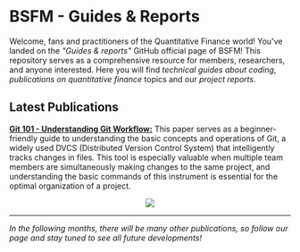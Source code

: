 # BSFM - Guides & Reports
Welcome, fans and practitioners of the Quantitative Finance world! You've landed on the _"Guides & reports"_ GitHub official page of BSFM! 
This repository serves as a comprehensive resource for members, researchers, and anyone interested. Here you will find _technical guides about coding_, _publications on quantitative finance_ topics and our _project reports_.

## Latest Publications
[**Git 101 - Understanding Git Workflow:**](Guides/Git%20101%20-%20Understanding%20Git%20Workflow.pdf) This paper serves as a beginner-friendly guide to understanding the basic concepts and operations of Git, a widely used DVCS (Distributed Version Control System) that intelligently tracks changes in files. This tool is especially valuable when multiple team members are simultaneously making changes to the same project, and understanding the basic commands of this instrument is essential for the optimal organization of a project.

<p align="center">
  <img src="Guides/_Covers/Git 101 - Understanding Git Workflow.pdf - Cover.png">
</p>

---
_In the following months, there will be many other publications, so follow our page and stay tuned to see all future developments!_
